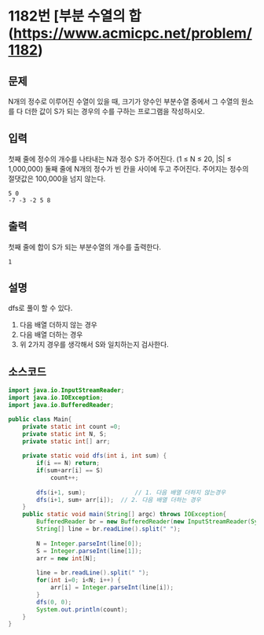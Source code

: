 # 1182번 [부분 수열의 합(https://www.acmicpc.net/problem/1182)

## 문제
N개의 정수로 이루어진 수열이 있을 때, 크기가 양수인 부분수열 중에서 그 수열의 원소를 다 더한 값이 S가 되는 경우의 수를 구하는 프로그램을 작성하시오.


## 입력
첫째 줄에 정수의 개수를 나타내는 N과 정수 S가 주어진다. (1 ≤ N ≤ 20, |S| ≤ 1,000,000) 둘째 줄에 N개의 정수가 빈 칸을 사이에 두고 주어진다. 주어지는 정수의 절댓값은 100,000을 넘지 않는다.
```
5 0
-7 -3 -2 5 8
```
## 출력
첫째 줄에 합이 S가 되는 부분수열의 개수를 출력한다.


```
1
```
## 설명
dfs로 풀이 할 수 있다.
1. 다음 배열 더하지 않는 경우
2. 다음 배열 더하는 경우
3. 위 2가지 경우를 생각해서 S와 일치하는지 검사한다.
## 소스코드
```java
import java.io.InputStreamReader;
import java.io.IOException;
import java.io.BufferedReader;

public class Main{
	private static int count =0;
	private static int N, S;
	private static int[] arr;
	
	private static void dfs(int i, int sum) {
		if(i == N) return;
		if(sum+arr[i] == S) 
			count++;
		
		dfs(i+1, sum);		    	// 1. 다음 배열 더하지 않는경우
		dfs(i+1, sum+ arr[i]);	// 2. 다음 배열 더하는 경우
	}
	public static void main(String[] argc) throws IOException{
		BufferedReader br = new BufferedReader(new InputStreamReader(System.in));
		String[] line = br.readLine().split(" ");
		
		N = Integer.parseInt(line[0]);
		S = Integer.parseInt(line[1]);
		arr = new int[N];
		
		line = br.readLine().split(" ");
		for(int i=0; i<N; i++) {
			arr[i] = Integer.parseInt(line[i]);
		}
		dfs(0, 0);
		System.out.println(count);
	}
}


```


